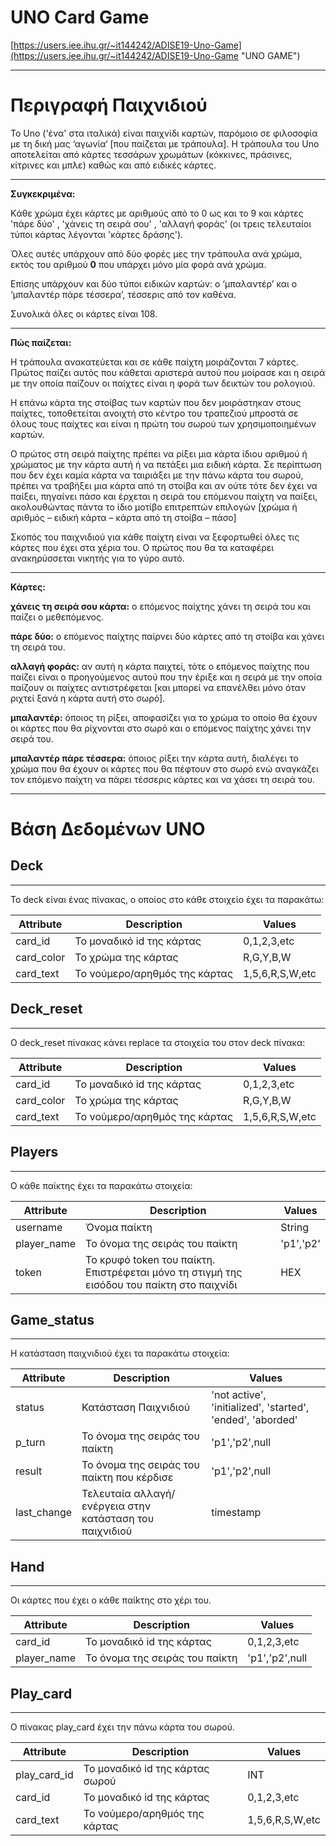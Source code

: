 # UNO Card Game

[https://users.iee.ihu.gr/~it144242/ADISE19-Uno-Game](https://users.iee.ihu.gr/~it144242/ADISE19-Uno-Game "UNO GAME")

------
# Περιγραφή Παιχνιδιού

Το Uno ('ένα' στα ιταλικά) είναι παιχνίδι καρτών, παρόμοιο σε φιλοσοφία με τη δική μας ‘αγωνία‘ [που παίζεται με τράπουλα]. Η τράπουλα του Uno αποτελείται από κάρτες τεσσάρων χρωμάτων (κόκκινες, πράσινες, κίτρινες και μπλε) καθώς και από ειδικές κάρτες.
___

__Συγκεκριμένα:__

Kάθε  χρώμα έχει κάρτες με αριθμούς από το 0 ως και το 9 και κάρτες 'πάρε δύο' , 'χάνεις τη σειρά σου' , 'αλλαγή φοράς' (οι τρεις τελευταίοι τύποι κάρτας λέγονται 'κάρτες δράσης').

Όλες αυτές υπάρχουν από δύο φορές μες την τράπουλα ανά χρώμα, εκτός του αριθμού __0__ που υπάρχει μόνο μία φορά ανά χρώμα.

Επίσης υπάρχουν και δύο τύποι ειδικών καρτών: ο ‘μπαλαντέρ’ και ο ‘μπαλαντέρ πάρε τέσσερα’, τέσσερις από τον καθένα.

Συνολικά όλες οι κάρτες είναι 108.
___

__Πώς παίζεται:__

Η τράπουλα ανακατεύεται και σε κάθε παίχτη μοιράζονται 7 κάρτες. Πρώτος παίζει αυτός που κάθεται αριστερά αυτού που μοίρασε και η σειρά με την οποία παίζουν οι παίχτες είναι η φορά των δεικτών του ρολογιού.

Η επάνω κάρτα της στοίβας των καρτών που δεν μοιράστηκαν στους παίχτες, τοποθετείται ανοιχτή στο κέντρο του τραπεζιού μπροστά σε όλους τους παίχτες και είναι η πρώτη του σωρού των χρησιμοποιημένων καρτών.

Ο πρώτος στη σειρά παίχτης πρέπει να ρίξει μια κάρτα ίδιου αριθμού ή χρώματος με την κάρτα αυτή ή να πετάξει μια ειδική κάρτα. Σε περίπτωση που  δεν έχει καμία κάρτα να ταιριάξει με την πάνω κάρτα του σωρού, πρέπει να τραβήξει μια κάρτα από τη στοίβα και αν ούτε τότε δεν έχει να παίξει, πηγαίνει πάσο και έρχεται η σειρά του επόμενου παίχτη να παίξει, ακολουθώντας πάντα το ίδιο μοτίβο επιτρεπτών επιλογών [χρώμα ή αριθμός – ειδική κάρτα – κάρτα από τη στοίβα – πάσο]

Σκοπός του παιχνιδιού για κάθε παίχτη είναι να ξεφορτωθεί όλες τις κάρτες που έχει στα χέρια του. Ο πρώτος που θα τα καταφέρει ανακηρύσσεται νικητής για το γύρο αυτό.
___

__Κάρτες:__

__χάνεις τη σειρά σου κάρτα:__ ο επόμενος παίχτης χάνει τη σειρά του και παίζει ο μεθεπόμενος.

__πάρε δύο:__ ο επόμενος παίχτης παίρνει δύο κάρτες από τη στοίβα και χάνει τη σειρά του.

__αλλαγή φοράς:__ αν αυτή η κάρτα παιχτεί, τότε ο επόμενος παίχτης που παίζει είναι ο προηγούμενος αυτού που την έριξε και η σειρά με την οποία παίζουν οι παίχτες αντιστρέφεται [και μπορεί να επανέλθει μόνο όταν ριχτεί ξανά η κάρτα αυτή στο σωρό].

__μπαλαντέρ:__ όποιος τη ρίξει, αποφασίζει για το χρώμα το οποίο θα έχουν οι κάρτες που θα ρίχνονται στο σωρό και ο επόμενος παίχτης χάνει την σειρά του.

__μπαλαντέρ πάρε τέσσερα:__ όποιος ρίξει την κάρτα αυτή, διαλέγει το χρώμα που θα έχουν οι κάρτες που θα πέφτουν στο σωρό ενώ αναγκάζει τον επόμενο παίχτη να πάρει τέσσερις κάρτες και να χάσει τη σειρά του.
___

# Βάση Δεδομένων UNO
## Deck
___
Το deck είναι ένας πίνακας, ο οποίος στο κάθε στοιχείο έχει τα παρακάτω:

| Attribute     | Description   | Values|
| ------------- |-------------| -----|
| card_id       | Το μοναδικό id της κάρτας | 0,1,2,3,etc |
| card_color    | Το χρώμα της κάρτας      |  R,G,Y,B,W |
| card_text     | Το νούμερο/αρηθμός της κάρτας | 1,5,6,R,S,W,etc |

## Deck_reset
___
O deck_reset πίνακας κάνει replace τα στοιχεία του στον deck πίνακα:

| Attribute     | Description   | Values|
| ------------- |-------------| -----|
| card_id       | Το μοναδικό id της κάρτας | 0,1,2,3,etc |
| card_color    | Το χρώμα της κάρτας      |  R,G,Y,B,W |
| card_text     | Το νούμερο/αρηθμός της κάρτας | 1,5,6,R,S,W,etc |

## Players
___
O κάθε παίκτης έχει τα παρακάτω στοιχεία:

| Attribute     | Description   | Values|
| ------------- |-------------| -----|
| username      | Όνομα παίκτη | String |
| player_name   | Το όνομα της σειράς του παίκτη  |  'p1','p2' |
| token         | To κρυφό token του παίκτη. Επιστρέφεται μόνο τη στιγμή της εισόδου του παίκτη στο παιχνίδι | HEX |

## Game_status
___
H κατάσταση παιχνιδιού έχει τα παρακάτω στοιχεία:

| Attribute     | Description   | Values|
| ------------- |-------------| -----|
| status        | Κατάσταση Παιχνιδιού | 'not active', 'initialized', 'started', 'ended', 'aborded' |
| p_turn        | Το όνομα της σειράς του παίκτη     |  'p1','p2',null |
| result        | Το όνομα της σειράς του παίκτη που κέρδισε | 'p1','p2',null |
| last_change   | Τελευταία αλλαγή/ενέργεια στην κατάσταση του παιχνιδιού | timestamp |

## Hand
___
Οι κάρτες που έχει ο κάθε παίkτης στο χέρι του.

| Attribute     | Description   | Values|
| ------------- |-------------| -----|
| card_id       | Το μοναδικό id της κάρτας | 0,1,2,3,etc |
| player_name   | Το όνομα της σειράς του παίκτη  |  'p1','p2',null |

## Play_card
___
Ο πίνακας play_card έχει την πάνω κάρτα του σωρού.

| Attribute     | Description   | Values|
| ------------- |-------------| -----|
| play_card_id  | Το μοναδικό id της κάρτας σωρού | INT |
| card_id       | Το μοναδικό id της κάρτας  |  0,1,2,3,etc |
| card_text   | Το νούμερο/αρηθμός της κάρτας | 1,5,6,R,S,W,etc |




































